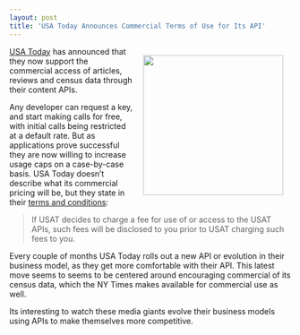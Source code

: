 ```yaml
---
layout: post
title: 'USA Today Announces Commercial Terms of Use for Its API'
---
```

<p><a title="USA Today" href="http://developer.usatoday.com/"><img style="padding: 15px;" src="http://kinlane-productions.s3.amazonaws.com/api-evangelist/usatoday/USA-Today-Logo.png" alt="" width="250" align="right" /></a></p>
<p><a title="USA Today" href="http://developer.usatoday.com/">USA Today</a> has announced that they now support the commercial access of articles, reviews and census data through their content APIs.</p>
<p>Any developer can request a key, and start making calls for free, with initial calls being restricted at a default rate. But as applications prove successful they are now willing to increase usage caps on a case-by-case basis.   USA Today doesn&rsquo;t describe what its commercial pricing will be, but they state in their <a title="Terms and Conditions" href="http://developer.usatoday.com/API_Terms_of_Use">terms and conditions</a>:</p>
<blockquote>If USAT decides to charge a fee for use of or access to the USAT APIs, such fees will be disclosed to you prior to USAT charging such fees to you.</blockquote>
<p>Every couple of months USA Today rolls out a new API or evolution in their business model, as they get more comfortable with their API.  This latest move seems to seems to be centered around encouraging commercial of its census data, which the NY Times makes available for commercial use as well.</p>
<p>Its interesting to watch these media giants evolve their business models using APIs to make themselves more competitive.</p>